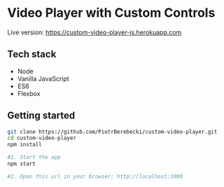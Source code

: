 # Video Player with Custom Controls

Live version: https://custom-video-player-js.herokuapp.com

<!-- <img src="./src/graphics/screencast.gif" width="275px" height="auto"> -->

## Tech stack
* Node
* Vanilla JavaScript
* ES6
* Flexbox

## Getting started

```sh
git clone https://github.com/PiotrBerebecki/custom-video-player.git
cd custom-video-player
npm install

#1. Start the app
npm start

#2. Open this url in your browser: http://localhost:3000
```
